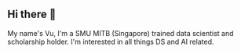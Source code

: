 ## Hi there 👋
My name's Vu, I'm a SMU MITB (Singapore) trained data scientist and scholarship holder. I'm interested in all things DS and AI related.  


<!--
**pepperoniPizzaLarge/pepperoniPizzaLarge** is a ✨ _special_ ✨ repository because its `README.md` (this file) appears on your GitHub profile.

Here are some ideas to get you started:

- 🔭 I’m currently working on an CI/CD 
- 🌱 I’m currently learning to design and deploy AI systems at scale
- 💬 Talk to me about all things DS and AI related

-->
